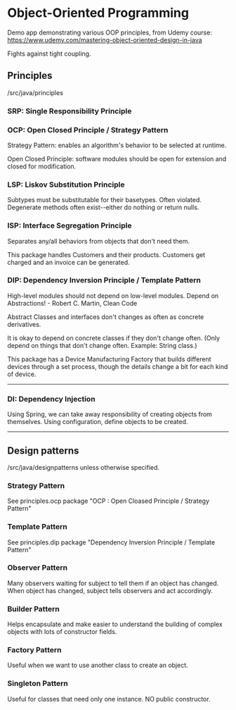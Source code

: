 # Object-Oriented Programming

Demo app demonstrating various OOP principles, from Udemy course:
https://www.udemy.com/mastering-object-oriented-design-in-java

Fights against tight coupling.

## Principles

/src/java/principles

### SRP: Single Responsibility Principle

### OCP: Open Closed Principle / Strategy Pattern
Strategy Pattern: enables an algorithm's behavior to be selected at runtime. 

Open Closed Principle: software modules should be open for extension and closed for modification.

### LSP: Liskov Substitution Principle

Subtypes must be substitutable for their basetypes. 
Often violated. Degenerate methods often exist--either do nothing or return nulls.

### ISP: Interface Segregation Principle

Separates any/all behaviors from objects that don't need them.

This package handles Customers and their products. Customers get charged and an invoice can be generated.

### DIP: Dependency Inversion Principle / Template Pattern

High-level modules should not depend on low-level modules. Depend on Abstractions! - Robert C. Martin, Clean Code

Abstract Classes and interfaces don't changes as often as concrete derivatives.

It is okay to depend on concrete classes if they don't change often. (Only depend on things that don't change often. 
Example: String class.)

This package has a Device Manufacturing Factory that builds different devices through a set process, though the details change a bit for each kind of device.

---

### DI: Dependency Injection
Using Spring, we can take away responsibility of creating objects from themselves. Using configuration, define objects to be created.

---

## Design patterns

/src/java/designpatterns unless otherwise specified.

### Strategy Pattern

See principles.ocp package "OCP : Open Cloased Principle / Strategy Pattern"

### Template Pattern

See principles.dip package "Dependency Inversion Principle / Template Pattern"

### Observer Pattern

Many observers waiting for subject to tell them if an object has changed. When object has changed, subject tells observers and act accordingly.

### Builder Pattern

Helps encapsulate and make easier to understand the building of complex objects with lots of constructor fields.

### Factory Pattern

Useful when we want to use another class to create an object.

### Singleton Pattern

Useful for classes that need only one instance. NO public constructor.